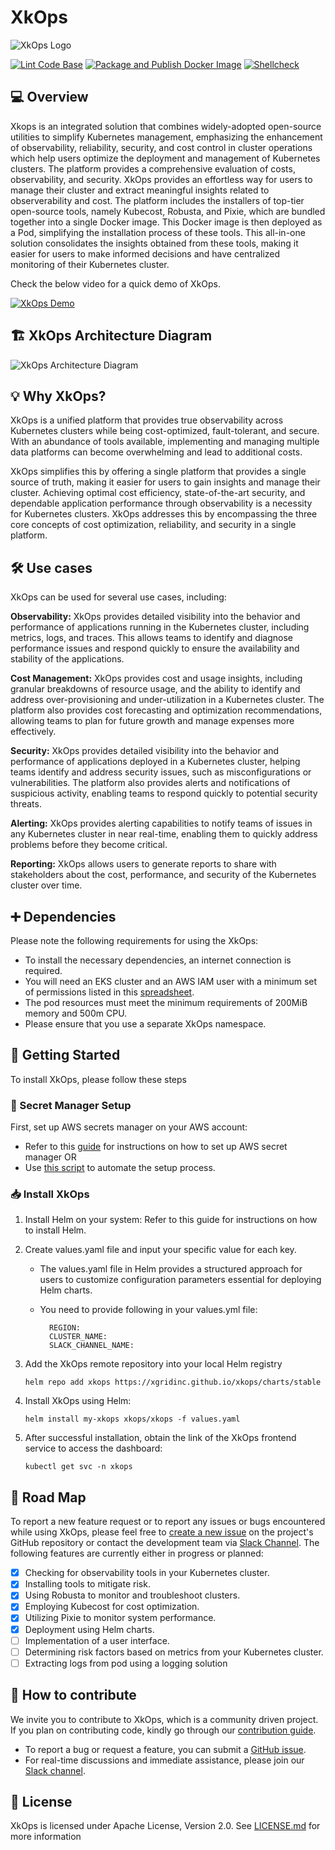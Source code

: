 # XkOps

![XkOps Logo](./images/xkops_logo.png "XkOps Logo")

[![Lint Code Base](https://github.com/XgridInc/xkops/actions/workflows/linter.yml/badge.svg)](https://github.com/XgridInc/xkops/actions/workflows/linter.yml)
[![Package and Publish Docker Image](https://github.com/XgridInc/xkops/actions/workflows/build_publish_scan.yml/badge.svg)](https://github.com/XgridInc/xkops/actions/workflows/build_publish_scan.yml)
[![Shellcheck](https://github.com/XgridInc/xkops/actions/workflows/shellcheck.yml/badge.svg)](https://github.com/XgridInc/xkops/actions/workflows/shellcheck.yml)

## 💻 Overview

Xkops is an integrated solution that combines widely-adopted open-source utilities to simplify Kubernetes management, emphasizing the enhancement of observability, reliability, security, and cost control in cluster operations which help users optimize the deployment and management of Kubernetes clusters. The platform provides a comprehensive evaluation of costs, observability, and security.
XkOps provides an effortless way for users to manage their cluster and extract meaningful insights related to observerability and cost. The platform includes the installers of top-tier open-source tools, namely Kubecost, Robusta, and Pixie, which are bundled together into a single Docker image. This Docker image is then deployed as a Pod, simplifying the installation process of these tools.
This all-in-one solution consolidates the insights obtained from these tools, making it easier for users to make informed decisions and have centralized monitoring of their Kubernetes cluster.

Check the below video for a quick demo of XkOps.

[![XkOps Demo](./images/Demo-video.jpg)](https://youtu.be/l-psN4IDDBA)

## 🏗️ XkOps Architecture Diagram

![XkOps Architecture Diagram](./images/arch%20diagram.png "Architecture Digram")

## 💡 Why XkOps?

XkOps is a unified platform that provides true observability across Kubernetes clusters while being cost-optimized, fault-tolerant, and secure. With an abundance of tools available, implementing and managing multiple data platforms can become overwhelming and lead to additional costs.

XkOps simplifies this by offering a single platform that provides a single source of truth, making it easier for users to gain insights and manage their cluster. Achieving optimal cost efficiency, state-of-the-art security, and dependable application performance through observability is a necessity for Kubernetes clusters.
XkOps addresses this by encompassing the three core concepts of cost optimization, reliability, and security in a single platform.

## 🛠️ Use cases

XkOps can be used for several use cases, including:

**Observability:** XkOps provides detailed visibility into the behavior and performance of applications running in the Kubernetes cluster, including metrics, logs, and traces. This allows teams to identify and diagnose performance issues and respond quickly to ensure the availability and stability of the applications.

**Cost Management:** XkOps provides cost and usage insights, including granular breakdowns of resource usage, and the ability to identify and address over-provisioning and under-utilization in a Kubernetes cluster. The platform also provides cost forecasting and optimization recommendations, allowing teams to plan for future growth and manage expenses more effectively.

**Security:** XkOps provides detailed visibility into the behavior and performance of applications deployed in a Kubernetes cluster, helping teams identify and address security issues, such as misconfigurations or vulnerabilities. The platform also provides alerts and notifications of suspicious activity, enabling teams to respond quickly to potential security threats.

**Alerting:** XkOps provides alerting capabilities to notify teams of issues in any Kubernetes cluster in near real-time, enabling them to quickly address problems before they become critical.

**Reporting:** XkOps allows users to generate reports to share with stakeholders about the cost, performance, and security of the Kubernetes cluster over time.

## ➕ Dependencies

Please note the following requirements for using the XkOps:

- To install the necessary dependencies, an internet connection is required.
- You will need an EKS cluster and an AWS IAM user with a minimum set of permissions listed in this [spreadsheet](https://docs.google.com/spreadsheets/d/1cuC-72oRJ7DB4HkvELpml5RLcA2clzCA7xBVd1z6fVw/edit?usp=sharing).
- The pod resources must meet the minimum requirements of 200MiB memory and 500m CPU.
- Please ensure that you use a separate XkOps namespace.

## 📒 Getting Started

To install XkOps, please follow these steps

### 🔐 Secret Manager Setup

First, set up AWS secrets manager on your AWS account:

- Refer to this [guide](https://docs.google.com/document/d/17fhQ0zJZtJGcWtnVD8NehUbFC-x9TrMP11XjyEFi370/edit?usp=sharing) for instructions on how to set up AWS secret manager OR
- Use [this script](https://github.com/XgridInc/xkops/blob/master/secret-manager/secret-manager.sh) to automate the setup process.

### 📥 Install XkOps

1. Install Helm on your system:
Refer to this guide for instructions on how to install Helm.

2. Create values.yaml file and input your specific value for each key.

    - The values.yaml file in Helm provides a structured approach for users to customize configuration parameters essential for deploying Helm charts.

    - You need to provide following in your values.yml file: 

            REGION: 
            CLUSTER_NAME: 
            SLACK_CHANNEL_NAME: 

3. Add the XkOps remote repository into your local Helm registry


    ```commandline
    helm repo add xkops https://xgridinc.github.io/xkops/charts/stable
    ```
4. Install XkOps using Helm:

    ```commandline
    helm install my-xkops xkops/xkops -f values.yaml
    ```

5. After successful installation, obtain the link of the XkOps frontend service to access the dashboard:

    ```commandline
    kubectl get svc -n xkops
    ```

## 🚧 Road Map

To report a new feature request or to report any issues or bugs encountered while using XkOps, please feel free to [create a new issue](https://github.com/XgridInc/xkops/issues "create a new issue") on the project's GitHub repository or contact the development team via [Slack Channel](https://join.slack.com/t/xkopscommunity/shared_invite/zt-1u8xzjvvq-B52TJ2XE861v3KDvpA9UVg). The following features are currently either in progress or planned:

- [X] Checking for observability tools in your Kubernetes cluster.
- [X] Installing tools to mitigate risk.
- [X] Using Robusta to monitor and troubleshoot clusters.
- [X] Employing Kubecost for cost optimization.
- [X] Utilizing Pixie to monitor system performance.
- [x] Deployment using Helm charts.
- [ ] Implementation of a user interface.
- [ ] Determining risk factors based on metrics from your Kubernetes cluster.
- [ ] Extracting logs from pod using a logging solution

## 🤝 How to contribute

We invite you to contribute to XkOps, which is a community driven project.  If you plan on contributing code, kindly go through our [contribution guide](https://github.com/XgridInc/xkops/blob/master/CONTRIBUTING.md).

- To report a bug or request a feature, you can submit a [GitHub issue](https://github.com/XgridInc/xkops/issues "create a new issue").
- For real-time discussions and immediate assistance, please join our [Slack channel](https://join.slack.com/t/xkopscommunity/shared_invite/zt-1u8xzjvvq-B52TJ2XE861v3KDvpA9UVg).

## 🧾 License

XkOps is licensed under Apache License, Version 2.0. See [LICENSE.md](https://github.com/XgridInc/xkops/blob/master/LICENSE "LICENSE.md") for more information
